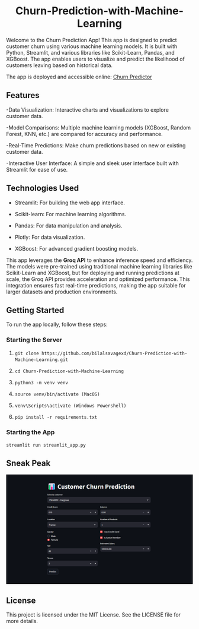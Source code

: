 <h1 align="center">Churn-Prediction-with-Machine-Learning</h1>

Welcome to the Churn Prediction App! This app is designed to predict customer churn using various machine learning models. It is built with Python, Streamlit, and various libraries like Scikit-Learn, Pandas, and XGBoost. The app enables users to visualize and predict the likelihood of customers leaving based on historical data.

The app is deployed and accessible online: [Churn Predictor](https://churn-prediction-with-machine-learning.streamlit.app/)

Features
-
-Data Visualization: Interactive charts and visualizations to explore customer data.

-Model Comparisons: Multiple machine learning models (XGBoost, Random Forest, KNN, etc.) are compared for accuracy and performance.

-Real-Time Predictions: Make churn predictions based on new or existing customer data.

-Interactive User Interface: A simple and sleek user interface built with Streamlit for ease of use.

## Technologies Used

- Streamlit: For building the web app interface.

- Scikit-learn: For machine learning algorithms.

- Pandas: For data manipulation and analysis.

- Plotly: For data visualization.

- XGBoost: For advanced gradient boosting models.

This app leverages the **Groq API** to enhance inference speed and efficiency. The models were pre-trained using traditional machine learning libraries like Scikit-Learn and XGBoost, but for deploying and running predictions at scale, the Groq API provides acceleration and optimized performance. This integration ensures fast real-time predictions, making the app suitable for larger datasets and production environments.


## Getting Started

To run the app locally, follow these steps:

### Starting the Server

1. ``` git clone https://github.com/bilalsavagexd/Churn-Prediction-with-Machine-Learning.git ```

2. ``` cd Churn-Prediction-with-Machine-Learning ```

3. ``` python3 -m venv venv ```

4. ``` source venv/bin/activate (MacOS) ```

5. ``` venv\Scripts\activate (Windows Powershell) ```

6. ``` pip install -r requirements.txt ```

### Starting the App
```
streamlit run streamlit_app.py
```
## Sneak Peak
![image](https://github.com/bilalsavagexd/Churn-Prediction-with-Machine-Learning/raw/main/Images/churn_predictior.png)

License
-
This project is licensed under the MIT License. See the LICENSE file for more details.
